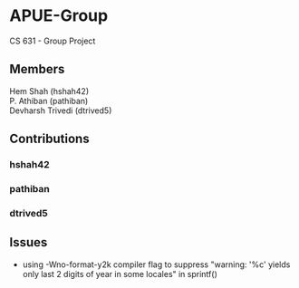 # APUE-Group
CS 631 - Group Project

## Members
Hem Shah (hshah42)  
P. Athiban (pathiban)  
Devharsh Trivedi (dtrived5)

## Contributions

### hshah42

### pathiban

### dtrived5

## Issues

- using -Wno-format-y2k compiler flag to suppress "warning: '%c' yields only last 2 digits of year in some locales" in sprintf()
